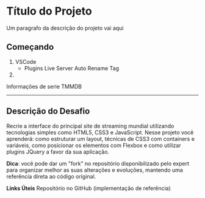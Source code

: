 # Título do Projeto
Um paragrafo da descrição do projeto vai aqui

##  Começando
1. VSCode
    - Plugins
    Live Server
    Auto Rename Tag
2. 

Informações de serie TMMDB
<hr>

## Descrição do Desafio
Recrie a interface do principal site de streaming mundial utilizando tecnologias simples como HTML5, CSS3 e JavaScript. Nesse projeto você aprenderá: como estruturar um layout, técnicas de CSS3 com containers e variáveis, como posicionar os elementos com Flexbox e como utilizar plugins JQuery a favor da sua aplicação.

**Dica**: você pode dar um "fork" no repositório disponibilizado pelo expert para organizar melhor as suas alterações e evoluções, mantendo uma referência direta ao código original.

**Links Úteis**
Repositório no GitHub (implementação de referência)